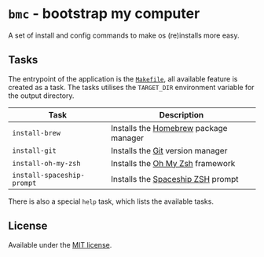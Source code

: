 # `bmc` - bootstrap my computer
A set of install and config commands to make os (re)installs more easy.

## Tasks
The entrypoint of the application is the [`Makefile`](Makefile), all available
feature is created as a task. The tasks utilises the `TARGET_DIR` environment
variable for the output directory.

| Task                       | Description                             |
| -------------------------- | --------------------------------------- |
| `install-brew`             | Installs the [Homebrew] package manager |
| `install-git`              | Installs the [Git] version manager      |
| `install-oh-my-zsh`        | Installs the [Oh My Zsh] framework      |
| `install-spaceship-prompt` | Installs the [Spaceship ZSH] prompt     |

There is also a special `help` task, which lists the available tasks.

## License
Available under the [MIT license](LICENSE.md).

[Git]: https://git-scm.com/
[Homebrew]: https://brew.sh/
[Oh My Zsh]: https://github.com/ohmyzsh/ohmyzsh/
[Spaceship ZSH]: https://github.com/denysdovhan/spaceship-prompt
